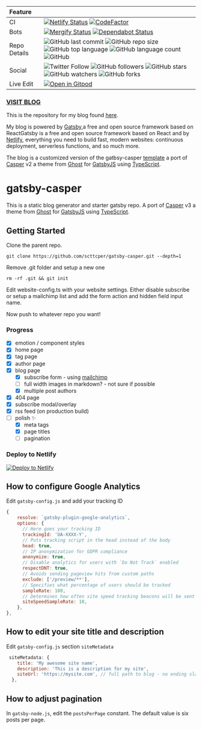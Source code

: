 | Feature      |                                                                                                                                                                                                                                                                                                                                                                                                                                                                                                                                                                                      |
| :----------- | :----------------------------------------------------------------------------------------------------------------------------------------------------------------------------------------------------------------------------------------------------------------------------------------------------------------------------------------------------------------------------------------------------------------------------------------------------------------------------------------------------------------------------------------------------------------------------------- |
| CI           | [![Netlify Status](https://api.netlify.com/api/v1/badges/77978775-9dcc-4470-9b7a-03549c2fcd6f/deploy-status)](https://app.netlify.com/sites/hardcore-wozniak-f0f942/deploys) [![CodeFactor](https://www.codefactor.io/repository/github/chivandikwa/gatsby-casper/badge)](https://www.codefactor.io/repository/github/chivandikwa/gatsby-casper/badge)                                                                                                                                                                                                                               |
| Bots         | [![Mergify Status](https://img.shields.io/endpoint.svg?url=https://gh.mergify.io/badges/chivandikwa/gatsby-casper)](https://mergify.io) [![Dependabot Status](https://api.dependabot.com/badges/status?host=github&repo=chivandikwa/gatsby-casper)](https://dependabot.com)                                                                                                                                                                                                                                                                                                          |
| Repo Details | ![GitHub last commit](https://img.shields.io/github/last-commit/chivandikwa/gatsby-casper.svg?style=for-the-badge) ![GitHub repo size](https://img.shields.io/github/repo-size/chivandikwa/gatsby-casper.svg?style=for-the-badge) ![GitHub top language](https://img.shields.io/github/languages/top/chivandikwa/gatsby-casper.svg?style=for-the-badge) ![GitHub language count](https://img.shields.io/github/languages/count/chivandikwa/gatsby-casper.svg?style=for-the-badge) ![GitHub](https://img.shields.io/github/license/chivandikwa/gatsby-casper.svg?style=for-the-badge) |
| Social       | ![Twitter Follow](https://img.shields.io/twitter/follow/thulanidotnet.svg?style=social) ![GitHub followers](https://img.shields.io/github/followers/chivandikwa.svg?style=social) ![GitHub stars](https://img.shields.io/github/stars/chivandikwa/gatsby-casper.svg?style=social) ![GitHub watchers](https://img.shields.io/github/watchers/chivandikwa/gatsby-casper.svg?style=social) ![GitHub forks](https://img.shields.io/github/forks/chivandikwa/gatsby-casper.svg?style=social)                                                                                              |
| Live Edit    | [![Open in Gitpod](https://gitpod.io/button/open-in-gitpod.svg)](https://gitpod.io/#https://github.com/chivandikwa/gatsby-casper)                                                                                                                                                                                                                                                                                                                                                                                                                                                    |

### [VISIT BLOG](http://www.drunkonmonads.com/)

This is the repository for my blog found [here](http://www.drunkonmonads.com/).

My blog is powered by [Gatsby](https://www.gatsbyjs.org/),a free and open source framework based on ReactGatsby is a free and open source framework based on React and by [Netlify](https://www.netlify.com/), everything you need to build fast, modern websites: continuous deployment, serverless functions, and so much more.

The blog is a customized version of the gatbsy-casper [template](https://gatsby-casper.netlify.com/https://gatsby-casper.netlify.com/) a port of [Casper](https://github.com/TryGhost/Casper) v2 a theme from [Ghost](https://ghost.org/) for [GatsbyJS](https://www.gatsbyjs.org/) using [TypeScript](https://www.typescriptlang.org/).

# gatsby-casper

This is a static blog generator and starter gatsby repo. A port of [Casper](https://github.com/TryGhost/Casper) v3 a theme from [Ghost](https://ghost.org/) for [GatsbyJS](https://www.gatsbyjs.org/) using [TypeScript](https://www.typescriptlang.org/).

## Getting Started

Clone the parent repo.

```
git clone https://github.com/scttcper/gatsby-casper.git --depth=1
```

Remove .git folder and setup a new one

```
rm -rf .git && git init
```

Edit website-config.ts with your website settings.
Either disable subscribe or setup a mailchimp list and add the form action and hidden field input name.

Now push to whatever repo you want!

### Progress

- [x] emotion / component styles
- [x] home page
- [x] tag page
- [x] author page
- [x] blog page
  - [x] subscribe form - using [mailchimp](https://mailchimp.com)
  - [ ] full width images in markdown? - not sure if possible
  - [x] multiple post authors
- [x] 404 page
- [x] subscribe modal/overlay
- [x] rss feed (on production build)
- [ ] polish ✨
  - [x] meta tags
  - [x] page titles
  - [ ] pagination

### Deploy to Netlify

[![Deploy to Netlify](https://www.netlify.com/img/deploy/button.svg)](https://app.netlify.com/start/deploy?repository=https://github.com/scttcper/gatsby-casper)

## How to configure Google Analytics

Edit `gatsby-config.js` and add your tracking ID

```javascript
{
    resolve: `gatsby-plugin-google-analytics`,
    options: {
      // Here goes your tracking ID
      trackingId: 'UA-XXXX-Y',
      // Puts tracking script in the head instead of the body
      head: true,
      // IP anonymization for GDPR compliance
      anonymize: true,
      // Disable analytics for users with `Do Not Track` enabled
      respectDNT: true,
      // Avoids sending pageview hits from custom paths
      exclude: ['/preview/**'],
      // Specifies what percentage of users should be tracked
      sampleRate: 100,
      // Determines how often site speed tracking beacons will be sent
      siteSpeedSampleRate: 10,
    },
},
```

## How to edit your site title and description

Edit `gatsby-config.js` section `siteMetadata`

```javascript
 siteMetadata: {
    title: 'My awesome site name',
    description: 'This is a description for my site',
    siteUrl: 'https://mysite.com', // full path to blog - no ending slash
  },
```

## How to adjust pagination

In `gatsby-node.js`, edit the `postsPerPage` constant. The default value is
six posts per page.
